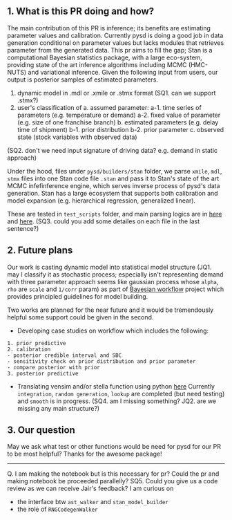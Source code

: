 
## 1. What is this PR doing and how?

The main contribution of this PR is inference; its benefits are estimating parameter values and calibration. Currently pysd is doing a good job in data generation conditional on parameter values but lacks modules that retrieves parameter from the generated data. This pr aims to fill the gap; Stan is a computational Bayesian statistics package, with a large eco-system, providing state of the art inference algorithms including MCMC (HMC-NUTS) and variational inference. Given the following input from users, our output is posterior samples of estimated parameters.

1. dynamic model in .mdl or .xmile or .stmx format (SQ1. can we support .stmx?)
2. user's classification of 
    a. assumed parameter: 
        a-1. time series of parameters (e.g. temperature or demand)
        a-2. fixed value of parameter (e.g. size of one franchise branch)
    b. estimated parameters (e.g. delay time of shipment) 
        b-1. prior distribution 
        b-2. prior parameter
    c. observed state (stock variables with observed data)

(SQ2. don't we need input signature of driving data? e.g. demand in static approach) 

Under the hood, files under `pysd/builders/stan` folder, we parse `xmile`, `mdl`, `stmx` files into one Stan code file `.stan` and pass it to Stan's state of the art MCMC infefinference engine, which serves inverse process of pysd's data generation. Stan has a large ecosystem that supports both calibration and model expansion (e.g. hierarchical regression, generalized linear). 

These are tested in `test_scripts` folder, and main parsing logics are in [here](https://github.com/Dashadower/pysd/blob/master/pysd/builders/stan/ast_walker.py) and [here](https://github.com/Dashadower/pysd/blob/master/pysd/builders/stan/stan_model_builder.py). (SQ3. could you add some detailes on each file in the last sentence?)

## 2. Future plans
Our work is casting dynamic model into statistical model structure (JQ1. may I classify it as stochastic process; especially isn't representing demand with three parameter approach seems like gaussian process whose `alpha`, `rho` are `scale` and `1/corr` param) as part of [Bayesian workflow](https://arxiv.org/abs/2011.01808) project which provides principled guidelines for model building.

Two works are planned for the near future and it would be tremendously helpful some support could be given in the second.

- Developing case studies on workflow which includes the following:
```
1. prior predictive
2. calibration 
- posterior credible interval and SBC
- sensitivity check on prior distribution and prior parameter 
- compare posterior with prior
3. posterior predictive
```
- Translating vensim and/or stella function using python [here](https://github.com/Dashadower/pysd/blob/master/pysd/builders/stan/ast_walker.py)
Currently `integration`, `random generation`, `lookup` are completed (but need testing) and `smooth` is in progress. (SQ4. am I missing something? JQ2. are we missing any main structure?) 

## 3. Our question
May we ask what test or other functions would be need for pysd for our PR to be most helpful? Thanks for the awesome package!

---
Q. I am making the notebook but is this necessary for pr? Could the pr and making notebook be proceeded parallelly?
SQ5. Could you give us a code review as we can receive Jair's feedback? I am curious on 
- the interface btw `ast_walker` and `stan_model_builder` 
- the role of `RNGCodegenWalker`
